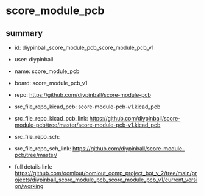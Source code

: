 # score_module_pcb
 
## summary 
* id: diypinball_score_module_pcb_score_module_pcb_v1
* user: diypinball
* name: score_module_pcb
* board: score_module_pcb_v1
* repo: https://github.com/diypinball/score-module-pcb
* src_file_repo_kicad_pcb: score-module-pcb-v1.kicad_pcb
* src_file_repo_kicad_pcb_link: https://github.com/diypinball/score-module-pcb/tree/master/score-module-pcb-v1.kicad_pcb


* src_file_repo_sch: 
* src_file_repo_sch_link: https://github.com/diypinball/score-module-pcb/tree/master/
* full details link: https://github.com/oomlout/oomlout_oomp_project_bot_v_2/tree/main/projects/diypinball_score_module_pcb_score_module_pcb_v1/current_version/working  







